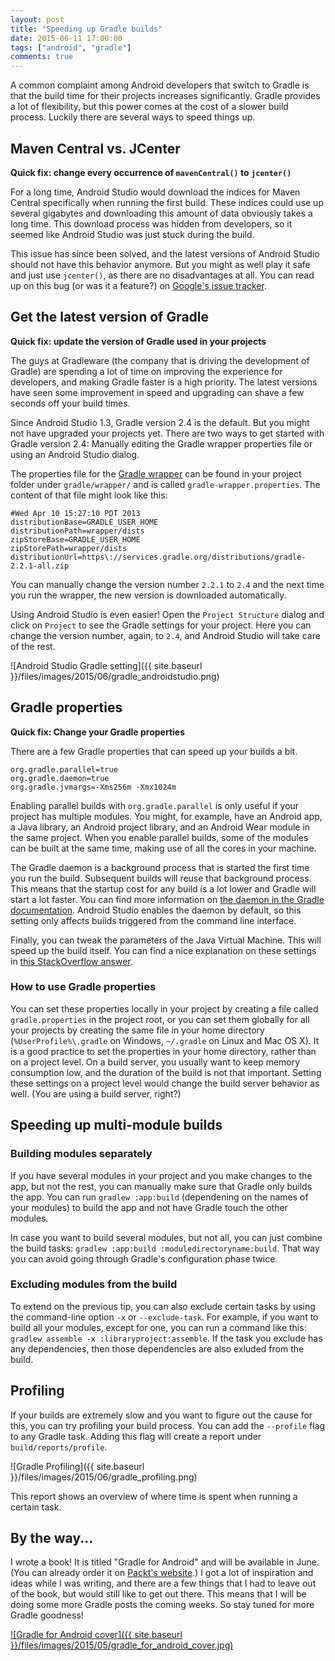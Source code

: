 ```yaml
---
layout: post
title: "Speeding up Gradle builds"
date: 2015-06-11 17:00:00
tags: ["android", "gradle"]
comments: true
---
```

A common complaint among Android developers that switch to Gradle is that the build time for their projects increases significantly. Gradle provides a lot of flexibility, but this power comes at the cost of a slower build process. Luckily there are several ways to speed things up.

## Maven Central vs. JCenter

**Quick fix: change every occurrence of `mavenCentral()` to `jcenter()`**

For a long time, Android Studio would download the indices for Maven Central specifically when running the first build. These indices could use up several gigabytes and downloading this amount of data obviously takes a long time. This download process was hidden from developers, so it seemed like Android Studio was just stuck during the build.

This issue has since been solved, and the latest versions of Android Studio should not have this behavior anymore. But you might as well play it safe and just use `jcenter()`, as there are no disadvantages at all. You can read up on this bug (or was it a feature?) on [Google's issue tracker](https://code.google.com/p/android/issues/detail?id=72061).

## Get the latest version of Gradle

**Quick fix: update the version of Gradle used in your projects**

The guys at Gradleware (the company that is driving the development of Gradle) are spending a lot of time on improving the experience for developers, and making Gradle faster is a high priority. The latest versions have seen some improvement in speed and upgrading can shave a few seconds off your build times.

Since Android Studio 1.3, Gradle version 2.4 is the default. But you might not have upgraded your projects yet. There are two ways to get started with Gradle version 2.4: Manually editing the Gradle wrapper properties file or using an Android Studio dialog.

The properties file for the [Gradle wrapper](http://kevinpelgrims.com/blog/2015/05/25/use-the-gradle-wrapper-for-your-android-projects/ "Using the Gradle Wrapper for Android projects") can be found in your project folder under `gradle/wrapper/` and is called `gradle-wrapper.properties`. The content of that file might look like this:

```
#Wed Apr 10 15:27:10 PDT 2013
distributionBase=GRADLE_USER_HOME
distributionPath=wrapper/dists
zipStoreBase=GRADLE_USER_HOME
zipStorePath=wrapper/dists
distributionUrl=https\://services.gradle.org/distributions/gradle-2.2.1-all.zip
```

You can manually change the version number `2.2.1` to `2.4` and the next time you run the wrapper, the new version is downloaded automatically.

Using Android Studio is even easier! Open the `Project Structure` dialog and click on `Project` to see the Gradle settings for your project. Here you can change the version number, again, to `2.4`, and Android Studio will take care of the rest.

![Android Studio Gradle setting]({{ site.baseurl }}/files/images/2015/06/gradle_androidstudio.png)

## Gradle properties

**Quick fix: Change your Gradle properties**

There are a few Gradle properties that can speed up your builds a bit.

```
org.gradle.parallel=true
org.gradle.daemon=true
org.gradle.jvmargs=-Xms256m -Xmx1024m
```

Enabling parallel builds with `org.gradle.parallel` is only useful if your project has multiple modules. You might, for example, have an Android app, a Java library, an Android project library, and an Android Wear module in the same project. When you enable parallel builds, some of the modules can be built at the same time, making use of all the cores in your machine.

The Gradle daemon is a background process that is started the first time you run the build. Subsequent builds will reuse that background process.  This means that the startup cost for any build is a lot lower and Gradle will start a lot faster. You can find more information on [the daemon in the Gradle documentation](https://docs.gradle.org/current/userguide/gradle_daemon.html "Gradle Daemon documentation").
Android Studio enables the daemon by default, so this setting only affects builds triggered from the command line interface.

Finally, you can tweak the parameters of the Java Virtual Machine. This will speed up the build itself. You can find a nice explanation on these settings in [this StackOverflow answer](http://stackoverflow.com/a/14763095 "StackOverflow - JVM arguments").

### How to use Gradle properties

You can set these properties locally in your project by creating a file called `gradle.properties` in the project root, or you can set them globally for all your projects by creating the same file in your home directory (`%UserProfile%\.gradle` on Windows, `~/.gradle` on Linux and Mac OS X). It is a good practice to set the properties in your home directory, rather than on a project level. On a build server, you usually want to keep memory consumption low, and the duration of the build is not that important. Setting these settings on a project level would change the build server behavior as well. (You are using a build server, right?)

## Speeding up multi-module builds

### Building modules separately

If you have several modules in your project and you make changes to the app, but not the rest, you can manually make sure that Gradle only builds the app. You can run `gradlew :app:build` (dependening on the names of your modules) to build the app and not have Gradle touch the other modules.

In case you want to build several modules, but not all, you can just combine the build tasks: `gradlew :app:build :moduledirectoryname:build`. That way you can avoid going through Gradle's configuration phase twice.

### Excluding modules from the build

To extend on the previous tip, you can also exclude certain tasks by using the command-line option `-x` or `--exclude-task`. For example, if you want to build all your modules, except for one, you can run a command like this: `gradlew assemble -x :libraryproject:assemble`. If the task you exclude has any dependencies, then those dependencies are also exluded from the build.

## Profiling

If your builds are extremely slow and you want to figure out the cause for this, you can try profiling your build process. You can add the `--profile` flag to any Gradle task. Adding this flag will create a report under `build/reports/profile`.

![Gradle Profiling]({{ site.baseurl }}/files/images/2015/06/gradle_profiling.png)

This report shows an overview of where time is spent when running a certain task.

## By the way...

I wrote a book! It is titled "Gradle for Android" and will be available in June. (You can already order it on [Packt's website](https://www.packtpub.com/application-development/gradle-android "Gradle for Android - Packt Publishing").) I got a lot of inspiration and ideas while I was writing, and there are a few things that I had to leave out of the book, but would still like to get out there. This means that I will be doing some more Gradle posts the coming weeks. So stay tuned for more Gradle goodness!

[![Gradle for Android cover]({{ site.baseurl }}/files/images/2015/05/gradle_for_android_cover.jpg)](https://www.packtpub.com/application-development/gradle-android "Gradle for Android - Packt Publishing")
